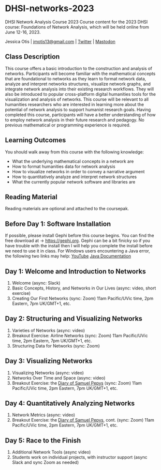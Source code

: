 # DHSI-networks-2023
DHSI Network Analysis Course 2023
Course content for the 2023 DHSI course: Foundations of Network Analysis, which will be held online from June 12-16, 2023.

Jessica Otis | jmotis13@gmail.com | [Twitter](https://twitter.com/jotis13) | [Mastodon](https://historians.social/@jmotis)

## Class Description

This course offers a basic introduction to the construction and analysis of networks. Participants will become familiar with the mathematical concepts that are foundational to networks as they learn to format network data, analyze and interpret networks structures, visualize network graphs, and integrate network analysis into their existing research workflows. They will also be introduced to popular cross-platform digital humanities tools for the visualization and analysis of networks. This course will be relevant to all humanities researchers who are interested in learning more about the potential of network analysis to support humanist research goals. Having completed this course, participants will have a better understanding of how to employ network analysis in their future research and pedagogy. No previous mathematical or programming experience is required. 

## Learning Outcomes

You should walk away from this course with the following knowledge:
  - What the underlying mathematical concepts in a network are
  - How to format humanities data for network analysis
  - How to visualize networks in order to convey a narrative argument
  - How to quantitatively analyze and interpret network structures
  - What the currently popular network software and libraries are
  
  ## Reading Material
  
Reading materials are optional and attached to the coursepak.
  
  ## Before Day 1: Software Installation

If possible, please install Gephi before this course begins.  You can find the free download at -> https://gephi.org. Gephi can be a bit finicky so if you have trouble with the install then I will help you complete the install before we need to use it in class. For Windows users encountering a Java error, the following two links may help: [YouTube](https://www.youtube.com/watch?v=iWQWjx6Ot1E) [Java Documentation](https://java.com/en/download/help/index_installing.html?j=8)
  
  ## Day 1: Welcome and Introduction to Networks

1. Welcome (async: Slack)
2. Basic Concepts, History, and Networks in Our Lives (async: video, short exercise)
3. Creating Our First Networks (sync: Zoom) 11am Pacific/UVic time, 2pm Eastern, 7pm UK/GMT+1, etc.
  
  ## Day 2: Structuring and Visualizing Networks
  
1. Varieties of Networks (async: video)
2. Breakout Exercise: Airline Networks (sync: Zoom) 11am Pacific/UVic time, 2pm Eastern, 7pm UK/GMT+1, etc.
3. Structuring Data for Networks (sync: Zoom)
  
  ## Day 3: Visualizing Networks
1. Visualizing Networks (async: video)
2. Networks Over Time and Space (async: video)
3. Breakout Exercise: the [Diary of Samuel Pepys](https://www.pepysdiary.com/diary/) (sync: Zoom) 11am Pacific/UVic time, 2pm Eastern, 7pm UK/GMT+1, etc.
  
  ## Day 4: Quantitatively Analyzing Networks
  
1. Network Metrics (async: video)
2. Breakout Exercise: the [Diary of Samuel Pepys](https://www.pepysdiary.com/diary/), cont. (sync: Zoom) 11am Pacific/UVic time, 2pm Eastern, 7pm UK/GMT+1, etc.
  
  ## Day 5: Race to the Finish
  
1. Additional Network Tools (async video)
2. Students work on individual projects, with instructor support (async Slack and sync Zoom as needed)